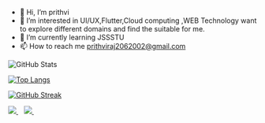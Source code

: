 - 👋 Hi, I’m prithvi
- 👀 I’m interested in UI/UX,Flutter,Cloud computing ,WEB Technology want to explore different domains and find the suitable for me.
- 🌱 I’m currently learning JSSSTU
- 📫 How to reach me prithviraj2062002@gmail.com

<!---
prithvi206/prithvi206 is a ✨ special ✨ repository because its `README.md` (this file) appears on your GitHub profile.
You can click the Preview link to take a look at your changes.
--->
 
![GitHub Stats](https://github-readme-stats.vercel.app/api?username=prithvi206&theme=dark)  

[![Top Langs](https://github-readme-stats.vercel.app/api/top-langs/?username=SriramaBhat&theme=dark&layout=compact&lang_count=10)](https://github.com/anuraghazra/github-readme-stats) 

[![GitHub Streak](https://github-readme-streak-stats.herokuapp.com/?user=prithvi206&theme=dark)](https://git.io/streak-stats)

<a href="https://www.linkedin.com/in/prithvi-raj-959a95201/">
  <img src="https://img.shields.io/badge/linkedin-%230077B5.svg?&style=for-the-badge&logo=linkedin&logoColor=white" />
</a>&nbsp;&nbsp;

<a href="mailto:shoaibahmed9138@gmail.com">
  <img src="https://img.shields.io/badge/email me-%23D14836.svg?&style=for-the-badge&logo=gmail&logoColor=white" />
</a>&nbsp;&nbsp;



